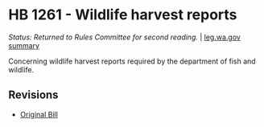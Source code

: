 # HB 1261 - Wildlife harvest reports
*Status: Returned to Rules Committee for second reading.* | [leg.wa.gov summary](https://app.leg.wa.gov/billsummary?BillNumber=1261&Year=2021)

Concerning wildlife harvest reports required by the department of fish and wildlife.

## Revisions
* [Original Bill](1/)